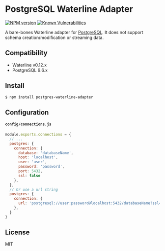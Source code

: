 # PostgreSQL Waterline Adapter

[![NPM version](https://img.shields.io/npm/v/postgresql-waterline-adapter.svg?style=flat)](https://npmjs.org/package/postgresql-waterline-adapter)
[![Known Vulnerabilities](https://snyk.io/test/npm/postgresql-waterline-adapter/badge.svg)](https://snyk.io/test/npm/postgresql-waterline-adapter)

A bare-bones Waterline adapter for [PostgreSQL](http://www.postgresql.org/). It does not support schema creation/modification or streaming data.

## Compatibility
- Waterline v0.12.x
- PostgreSQL 9.6.x

## Install

```sh
$ npm install postgres-waterline-adapter
```

## Configuration

#### `config/connections.js`

```js
module.exports.connections = {
  // ...
  postgres: {
    connection: {
      database: 'databaseName',
      host: 'localhost',
      user: 'user',
      password: 'password',
      port: 5432,
      ssl: false
    },
  },
  // Or use a url string
  postgres: {
    connection: {
      url: 'postgresql://user:password@localhost:5432/databaseName?ssl=false',
    },
  }
}
```

## License
MIT
